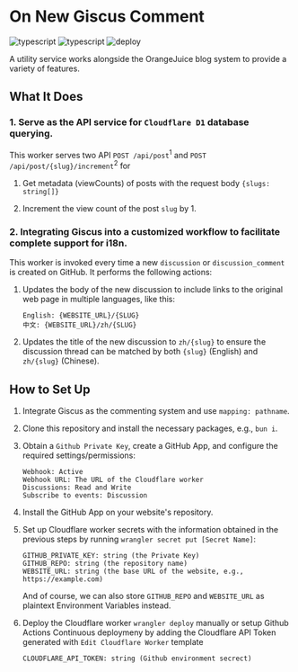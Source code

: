 # On New Giscus Comment

![typescript](https://img.shields.io/badge/Typescript-3178c6?logo=typescript&logoColor=fff)
![typescript](https://img.shields.io/badge/Drizzle%20ORM-89bf09?logo=drizzle&logoColor=fff)
![deploy](https://img.shields.io/github/deployments/orangejuice/on-new-giscus-comment/production?logo=cloudflare-workers&label=Cloudflare%20Worker)

A utility service works alongside the OrangeJuice blog system to provide a variety of features.

## What It Does

### 1. Serve as the API service for `Cloudflare D1` database querying.

This worker serves two API `POST /api/post`<sup>1</sup> and `POST /api/post/{slug}/increment`<sup>2</sup> for 

1. Get metadata (viewCounts) of posts with the request body `{slugs: string[]}`

2. Increment the view count of the post `slug` by 1.

### 2. Integrating Giscus into a customized workflow to facilitate complete support for i18n.

This worker is invoked every time a new `discussion` or `discussion_comment` is created on GitHub. It performs the following actions:

1. Updates the body of the new discussion to include links to the original web page in multiple languages, like this:
   ```
   English: {WEBSITE_URL}/{SLUG}
   中文: {WEBSITE_URL}/zh/{SLUG}
   ```

2. Updates the title of the new discussion to `zh/{slug}` to ensure the discussion thread can be matched by both `{slug}` (English) and `zh/{slug}` (Chinese).

## How to Set Up

1. Integrate Giscus as the commenting system and use `mapping: pathname`.

2. Clone this repository and install the necessary packages, e.g., `bun i`.

3. Obtain a `Github Private Key`, create a GitHub App, and configure the required settings/permissions:
   ```
   Webhook: Active
   Webhook URL: The URL of the Cloudflare worker
   Discussions: Read and Write
   Subscribe to events: Discussion
   ```

4. Install the GitHub App on your website's repository.

5. Set up Cloudflare worker secrets with the information obtained in the previous steps by running `wrangler secret put [Secret Name]`:
   ```
   GITHUB_PRIVATE_KEY: string (the Private Key)
   GITHUB_REPO: string (the repository name)
   WEBSITE_URL: string (the base URL of the website, e.g., https://example.com)
   ```
   And of course, we can also store `GITHUB_REPO` and `WEBSITE_URL` as plaintext Environment Variables instead.

6. Deploy the Cloudflare worker `wrangler deploy` manually or setup Github Actions Continuous deploymeny by adding the Cloudflare API Token generated with `Edit Cloudflare Worker` template
   ```
   CLOUDFLARE_API_TOKEN: string (Github environment secrect)
   ```

